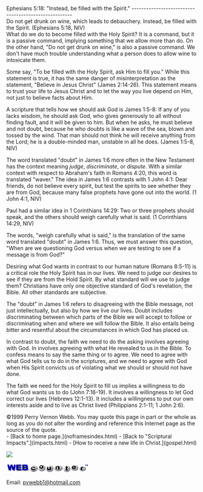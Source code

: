  <head> <title>(PVW) Ephesians 5:18: "Instead, be filled with the Spirit."</title> <meta content="IE=9" http-equiv="X-UA-Compatible"></meta> <link href="css/page_style.css" rel="stylesheet" type="text/css"></link> </head><body><div class="page_style"> Ephesians 5:18: "Instead, be filled with the Spirit."
-----------------------------------------------------

<div class="p">Do not get drunk on wine, which leads to debauchery. Instead, be filled with the Spirit. (Ephesians 5:18, NIV)

</div>What do we do to become filled with the Holy Spirit? It is a command, but it is a passive command, implying something that we allow more than do. On the other hand, "Do not get drunk on wine," is also a passive command. We don't have much trouble understanding what a person does to allow wine to intoxicate them.

Some say, "To be filled with the Holy Spirit, ask Him to fill you." While this statement is true, it has the same danger of misinterpretation as the statement, "Believe in Jesus Christ" (James 2:14-26). This statement means to trust your life to Jesus Christ and to let the way you live depend on Him, not just to believe facts about Him.

<div class="p">A scripture that tells how we should ask God is James 1:5-8: If any of you lacks wisdom, he should ask God, who gives generously to all without finding fault, and it will be given to him. But when he asks, he must believe and not doubt, because he who doubts is like a wave of the sea, blown and tossed by the wind. That man should not think he will receive anything from the Lord; he is a double-minded man, unstable in all he does. (James 1:5-8, NIV)

 The word translated "doubt" in James 1:6 more often in the New Testament has the context meaning *judge*, *discriminate*, or *dispute*. With a similar context with respect to Abraham's faith in Romans 4:20, this word is translated "waver." The idea in James 1:6 contrasts with 1 John 4:1: Dear friends, do not believe every spirit, but test the spirits to see whether they are from God, because many false prophets have gone out into the world. (1 John 4:1, NIV)

</div><div class="p">Paul had a similar idea in 1 Corinthians 14:29: Two or three prophets should speak, and the others should weigh carefully what is said. (1 Corinthians 14:29, NIV)

 The words, "weigh carefully what is said," is the translation of the same word translated "doubt" in James 1:6. Thus, we must answer this question, "When are we questioning God versus when we are testing to see if a message is from God?"</div>Desiring what God wants in contrast to our human nature (Romans 8:5-11) is a critical role the Holy Spirit has in our lives. We need to judge our desires to see if they are from the Hold Spirit. By what standard will we use to judge them? Christians have only one objective standard of God's revelation, the Bible. All other standards are subjective.

The "doubt" in James 1:6 refers to disagreeing with the Bible message, not just intellectually, but also by how we live our lives. Doubt includes discriminating between which parts of the Bible we will accept to follow or discriminating when and where we will follow the Bible. It also entails being bitter and resentful about the circumstances in which God has placed us.

In contrast to doubt, the faith we need to do the asking involves agreeing with God. In involves agreeing with what He revealed to us in the Bible. To confess means to say the same thing or to agree. We need to agree with what God tells us to do in the scriptures, and we need to agree with God when His Spirit convicts us of violating what we should or should not have done.

The faith we need for the Holy Spirit to fill us implies a willingness to do what God wants us to do (John 7:16-19). It involves a willingness to let God correct our lives (Hebrews 12:1-13). It includes a willingness to put our own interests aside and to live as Christ lived (Philippians 2:1-11; 1 John 2:6).

<div class="copy">©1999 Perry Vernon Webb. You may quote this page in part or the whole as long as you do not alter the wording and reference this Internet page as the source of the quote.</div>  </div>- [Back to home page.](noframesindex.html)
- [Back to "Scriptural Impacts".](impacts.html)
- [How to receive a new life in Christ.](gospel.html)
 
![](http://counter.digits.com/wc/-d/4/pvwebb)

[![digits](images/wc-03.gif)](http://www.digits.com/)

Email: [pvwebb1@hotmail.com](mailto:pvwebb1@hotmail.com)

 